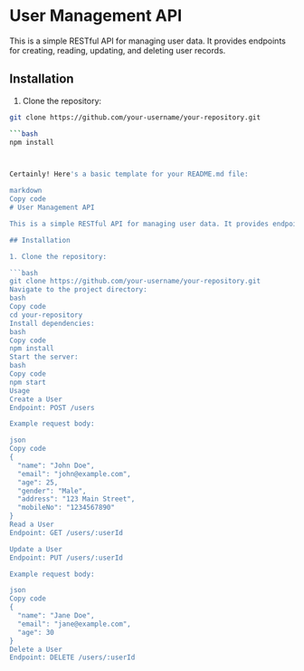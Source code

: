 # User Management API

This is a simple RESTful API for managing user data. It provides endpoints for creating, reading, updating, and deleting user records.

## Installation

1. Clone the repository:

```bash
git clone https://github.com/your-username/your-repository.git

```bash
npm install



Certainly! Here's a basic template for your README.md file:

markdown
Copy code
# User Management API

This is a simple RESTful API for managing user data. It provides endpoints for creating, reading, updating, and deleting user records.

## Installation

1. Clone the repository:

```bash
git clone https://github.com/your-username/your-repository.git
Navigate to the project directory:
bash
Copy code
cd your-repository
Install dependencies:
bash
Copy code
npm install
Start the server:
bash
Copy code
npm start
Usage
Create a User
Endpoint: POST /users

Example request body:

json
Copy code
{
  "name": "John Doe",
  "email": "john@example.com",
  "age": 25,
  "gender": "Male",
  "address": "123 Main Street",
  "mobileNo": "1234567890"
}
Read a User
Endpoint: GET /users/:userId

Update a User
Endpoint: PUT /users/:userId

Example request body:

json
Copy code
{
  "name": "Jane Doe",
  "email": "jane@example.com",
  "age": 30
}
Delete a User
Endpoint: DELETE /users/:userId

